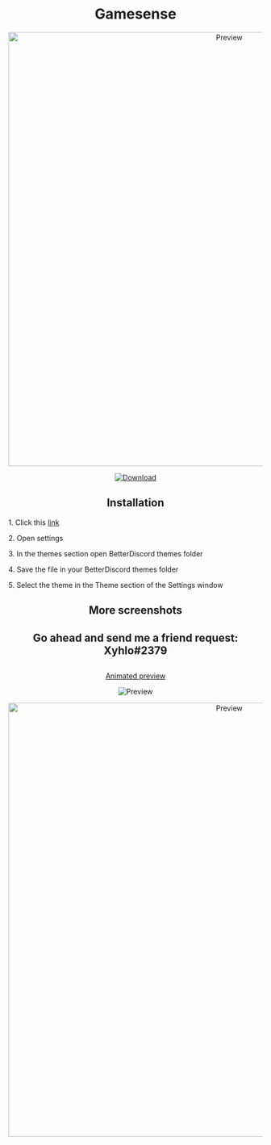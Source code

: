 <h1 align="center">Gamesense</h1>
<p align="center">
  <img alt="Preview" width="860" alt="preview" src="https://cdn.discordapp.com/attachments/868981666608189492/868988455563169802/gamesensblur_1.png">
<p align="center">
<p align="center">
  <a href="https://betterdiscord.a  pp/Download?id=362"> <img alt="Download" src="https://img.shields.io/badge/Download-yellowgreen?style=plastic&logo=github"></a></p>

<h2 align="center">Installation</h2>
<p>1. Click this <a href="https://betterdisc  ord.app/Download?id=362">link</a></p>
<p>2. Open settings
<p>3. In the themes section open BetterDiscord themes folder
<p>4. Save the file in your BetterDiscord themes folder</p>
<p>5. Select the theme in the Theme section of the Settings window</p>

<h2 align="center">More screenshots</h2>
<h2 align="center">Go ahead and send me a friend request: Xyhlo#2379</h2>
<p align="center">
  <h2 align="center"></h2>
<p align="center">
  <p align="center"><a href="https://imgur.com/a/bxaQJpB.gif">Animated preview</a></p>
  <p align="center"><img alt="Preview" alt="preview" src="https://cdn.discordapp.com/attachments/882714874252263504/930557870192345089/unknown.png?width=1245&height=676"></p>
  <p align="center"><img alt="Preview" width="860" alt="preview" src="https://cdn.discordapp.com/attachments/868981666608189492/868982708360073266/unknown.png"></p>
<p align="center">
